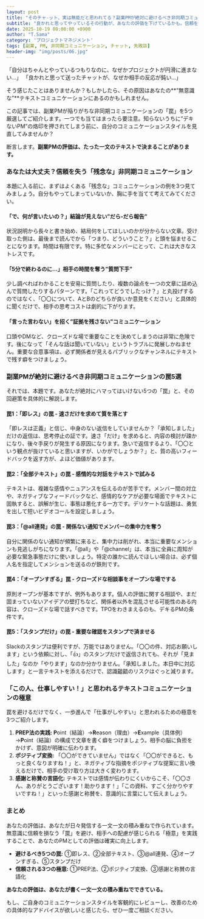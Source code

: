 ```yaml
---
layout: post
title: "そのチャ-ット、実は無能だと思われてる？副業PMが絶対に避けるべき非同期コミュニケーションの罠5選"
subtitle: "良かれと思ってやっているその行動が、あなたの評価を下げているかも。信頼を失う前に知っておきたいテキスト術"
date: 2025-10-19 00:00:00 +0900
author: "T.Sama"
category: 'プロジェクトマネジメント'
tags: [副業, PM, 非同期コミュニケーション, チャット, 失敗談]
header-img: "img/posts/06.jpg"
---
```


「自分はちゃんとやっているつもりなのに、なぜかプロジェクトが円滑に進まない…」
「良かれと思って送ったチャットが、なぜか相手の反応が鈍い…」

そう感じたことはありませんか？もしかしたら、その原因はあなたの**”無意識な”**テキストコミュニケーションにあるのかもしれません。

この記事では、副業PMが陥りがちな非同期コミュニケーションの「罠」を5つ厳選してご紹介します。一つでも当てはまったら要注意。知らないうちに”デキないPM”の烙印を押されてしまう前に、自分のコミュニケーションスタイルを見直してみませんか？

断言します。**副業PMの評価は、たった一文のテキストで決まることがあります。**

<!-- more -->

### あなたは大丈夫？信頼を失う「残念な」非同期コミュニケーション

本題に入る前に、まずはよくある「残念な」コミュニケーションの例を3つ見てみましょう。自分もやってしまっていないか、胸に手を当てて考えてみてください。

#### 「で、何が言いたいの？」結論が見えない”だら-だら報告”
状況説明から長々と書き始め、結局何をしてほしいのかが分からない文章。受け取った側は、最後まで読んでから「つまり、どういうこと？」と頭を悩ませることになります。時間は有限です。特に多忙なメンバーにとって、これは大きなストレスです。

#### 「5分で終わるのに…」相手の時間を奪う”質問下手”
少し調べればわかることを安易に質問したり、複数の論点を一つの文章に詰め込んで質問したりするパターンです。「これってどうでしたっけ？」と丸投げするのではなく、「〇〇について、AとBのどちらが良いか意見をください」と具体的に聞くだけで、相手の思考コストは劇的に下がります。

#### 「言った言わない」を招く”証拠を残さない”コミュニケーション
口頭やDMなど、クローズドな場で重要なことを決めてしまうのは非常に危険です。後になって「そんな話は聞いていない」というトラブルに発展しかねません。重要な合意事項は、必ず関係者が見えるパブリックなチャンネルにテキストで残す癖をつけましょう。

### 副業PMが絶対に避けるべき非同期コミュニケーションの罠5選

それでは、本題です。あなたが絶対にハマってはいけない5つの「罠」と、その回避策を具体的に解説します。

#### 罠1：「即レス」の罠 - 速さだけを求めて質を落とす
「即レスは正義」と信じ、中身のない返信をしていませんか？「承知しました」だけの返信は、思考停止の証です。速さ「だけ」を求めると、内容の検討が疎かになり、後々手戻りが発生する原因になります。急いで返信するより、「〇〇という観点が抜けていると思いますが、いかがでしょうか？」と、質の高いフィードバックを返す方が、よほど価値があります。

#### 罠2：「全部テキスト」の罠 - 感情的な対話をテキストで試みる
テキストは、複雑な感情やニュアンスを伝えるのが苦手です。メンバー間の対立や、ネガティブなフィードバックなど、感情的なケアが必要な場面でテキストに固執すると、誤解が生じ、事態は悪化する一方です。デリケートな話題は、勇気を出して短いビデオコールを設定しましょう。

#### 罠3：「@all連発」の罠 - 関係ない通知でメンバーの集中力を奪う
自分に関係のない通知が頻繁に来ると、集中力は削がれ、本当に重要なメンションも見逃しがちになります。「@all」や「@channel」は、本当に全員に周知が必要な緊急事態だけに使いましょう。特定の誰かに読んでほしい場合は、必ず個人名を指定してメンションを送るのが鉄則です。

#### 罠4：「オープンすぎる」罠 - クローズドな相談事をオープンな場でする
原則オープンが基本ですが、例外もあります。個人の評価に関する相談や、まだ固まっていないアイデアの壁打ちなど、関係者以外を混乱させる可能性のある内容は、クローズドな場で話すべきです。TPOをわきまえるのも、デキるPMの条件です。

#### 罠5：「スタンプだけ」の罠 - 重要な確認をスタンプで済ませる
Slackのスタンプは便利ですが、万能ではありません。「〇〇の件、対応お願いします」という依頼に対し、「👍」のスタンプだけで返信されても、それが「見ました」なのか「やります」なのか分かりません。「承知しました。本日中に対応します」と一言テキストを添えるだけで、認識齟齬のリスクはぐっと減ります。

### 「この人、仕事しやすい！」と思われるテキストコミュニケーションの極意

罠を避けるだけでなく、一歩進んで「仕事がしやすい」と思われるための極意を3つご紹介します。

1.  **PREP法の実践:** **P**oint（結論）→**R**eason（理由）→**E**xample（具体例）→**P**oint（結論）の構成で文章を書く癖をつけましょう。相手の脳に負担をかけず、意図が明確に伝わります。
2.  **ポジティブ変換:** 「〇〇ができていません」ではなく「〇〇ができると、もっと良くなりますね！」と、ネガティブな指摘をポジティブな提案に言い換えるだけで、相手の受け取り方は大きく変わります。
3.  **感謝と称賛の言語化:** テキストでは感情が伝わりにくいからこそ、「〇〇さん、ありがとうございます！助かります！」「この資料、すごく分かりやすいですね！」といった感謝と称賛を、意識的に言葉にして伝えましょう。

### まとめ

あなたの評価は、あなたが日々発信する一文一文の積み重ねで作られています。無意識に信頼を損なう「罠」を避け、相手への配慮が感じられる「極意」を実践することで、あなたのPMとしての評価は確実に向上します。

*   **避けるべき5つの罠:** ①即レス、②全部テキスト、③@all連発、④オープンすぎる、⑤スタンプだけ
*   **信頼される3つの極意:** ①PREP法、②ポジティブ変換、③感謝と称賛の言語化

**あなたの評価は、あなたが書く一文一文の積み重ねでできている。**

もし、ご自身のコミュニケーションスタイルを客観的にレビューし、改善のための具体的なアドバイスが欲しいと感じたら、ぜひ一度ご相談ください。